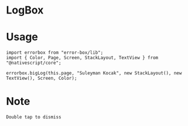 # LogBox

# Usage

    import errorbox from "error-box/lib";
    import { Color, Page, Screen, StackLayout, TextView } from "@nativescript/core";

    errorbox.bigLog(this.page, "Suleyman Kocak", new StackLayout(), new TextView(), Screen, Color);

# Note

    Double tap to dismiss
